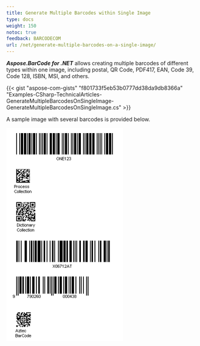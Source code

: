 ```yaml
---
title: Generate Multiple Barcodes within Single Image
type: docs
weight: 150
notoc: true
feedback: BARCODECOM
url: /net/generate-multiple-barcodes-on-a-single-image/
---
```


***Aspose.BarCode for .NET*** allows creating multiple barcodes of different types within one image, including postal, QR Code, PDF417, EAN, Code 39, Code 128, ISBN, MSI, and others.

{{< gist "aspose-com-gists" "f801733f5eb53b0777dd38da9db8366a" "Examples-CSharp-TechnicalArticles-GenerateMultipleBarcodesOnSingleImage-GenerateMultipleBarcodesOnSingleImage.cs" >}}

A sample image with several barcodes is provided below.   
  
![Several Barcodes is One Image](generate-multiple-barcodes-on-a-single-image_1.png)
